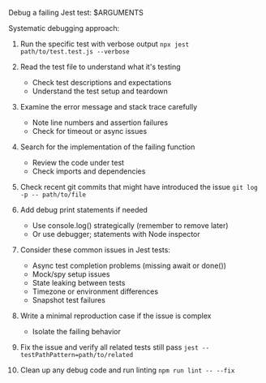 Debug a failing Jest test: $ARGUMENTS

Systematic debugging approach:

1. Run the specific test with verbose output
   `npx jest path/to/test.test.js --verbose`

2. Read the test file to understand what it's testing
   - Check test descriptions and expectations
   - Understand the test setup and teardown

3. Examine the error message and stack trace carefully
   - Note line numbers and assertion failures
   - Check for timeout or async issues

4. Search for the implementation of the failing function
   - Review the code under test
   - Check imports and dependencies

5. Check recent git commits that might have introduced the issue
   `git log -p -- path/to/file`

6. Add debug print statements if needed
   - Use console.log() strategically (remember to remove later)
   - Or use debugger; statements with Node inspector

7. Consider these common issues in Jest tests:
   - Async test completion problems (missing await or done())
   - Mock/spy setup issues
   - State leaking between tests
   - Timezone or environment differences
   - Snapshot test failures

8. Write a minimal reproduction case if the issue is complex
   - Isolate the failing behavior

9. Fix the issue and verify all related tests still pass
   `jest --testPathPattern=path/to/related`

10. Clean up any debug code and run linting
    `npm run lint -- --fix`
